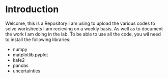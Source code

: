 # Introduction

Welcome, this is a Repository I am using to upload the various codes to solve worksheets I am recieving on a weekly basis. As well as to document the work I am doing in the lab. To be able to use all the code, you wil need to install the following libraries:

- numpy
- matplotlib.pyplot
- kafe2
- pandas
- uncertainties
